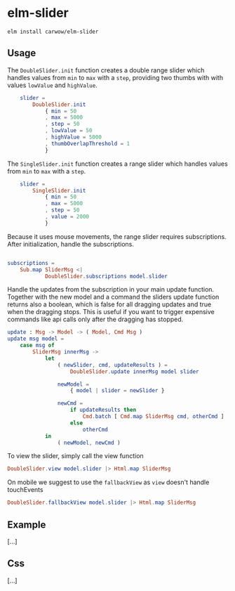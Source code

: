 # elm-slider

```shell
elm install carwow/elm-slider
```

## Usage

The `DoubleSlider.init` function creates a double range slider which handles values from `min` to `max` with a `step`,
providing two thumbs with with values `lowValue` and `highValue`.

```elm
    slider =
        DoubleSlider.init
            { min = 50
            , max = 5000
            , step = 50
            , lowValue = 50
            , highValue = 5000
            , thumbOverlapThreshold = 1
            }
```

The `SingleSlider.init` function creates a range slider which handles values from `min` to `max` with a `step`.

```elm
    slider =
        SingleSlider.init
            { min = 50
            , max = 5000
            , step = 50
            , value = 2000
            }
```

Because it uses mouse movements, the range slider requires subscriptions. After initialization, handle the subscriptions.
```elm

subscriptions =
    Sub.map SliderMsg <|
            DoubleSlider.subscriptions model.slider
```

Handle the updates from the subscription in your main update function. Together with the new model and a command
the sliders update function returns also a boolean, which is false for all dragging updates and true when the
dragging stops. This is useful if you want to trigger expensive commands like api calls only after the dragging
has stopped.

```elm
update : Msg -> Model -> ( Model, Cmd Msg )
update msg model =
    case msg of
        SliderMsg innerMsg ->
            let
                ( newSlider, cmd, updateResults ) =
                    DoubleSlider.update innerMsg model slider

                newModel =
                    { model | slider = newSlider }

                newCmd =
                    if updateResults then
                        Cmd.batch [ Cmd.map SliderMsg cmd, otherCmd ]
                    else
                        otherCmd
            in
                ( newModel, newCmd )
```

To view the slider, simply call the view function
```elm
DoubleSlider.view model.slider |> Html.map SliderMsg
```

On mobile we suggest to use the `fallbackView` as `view` doesn't handle touchEvents
```elm
DoubleSlider.fallbackView model.slider |> Html.map SliderMsg
```

## Example

[...]


## Css

[...]
